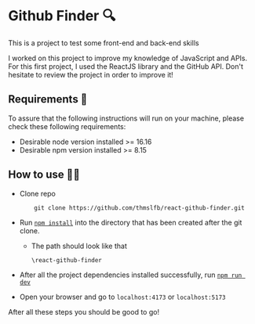 # Github Finder 🔍

This is a project to test some front-end and back-end skills

I worked on this project to improve my knowledge of JavaScript and APIs. For this first project, I used the ReactJS library and the GitHub API. Don't hesitate to review the project in order to improve it!

## Requirements 📝

To assure that the following instructions will run on your machine, please check these following requirements: 

* Desirable node version installed >= 16.16
* Desirable npm version installed >= 8.15

## How to use 🧑‍💻
* Clone repo 
    ```
        git clone https://github.com/thmslfb/react-github-finder.git
    ```
* Run [`npm install`](https://docs.npmjs.com/cli/v6/commands/npm-install) into the directory that has been created after the git clone.
    * The path should look like that
        ```
        \react-github-finder
        ```

* After all the project dependencies installed successfully, run [`npm run dev`](https://nextjs.org/learn/basics/create-nextjs-app/setup)

* Open your browser and go to ```localhost:4173``` or ```localhost:5173```

After all these steps you should be good to go!
